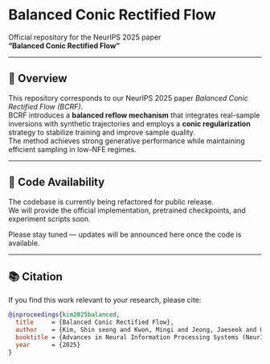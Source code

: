 # Balanced Conic Rectified Flow  
Official repository for the NeurIPS 2025 paper  
**“Balanced Conic Rectified Flow”**

---

## 🧠 Overview  
This repository corresponds to our NeurIPS 2025 paper *Balanced Conic Rectified Flow (BCRF)*.  
BCRF introduces a **balanced reflow mechanism** that integrates real-sample inversions with synthetic trajectories and employs a **conic regularization** strategy to stabilize training and improve sample quality.  
The method achieves strong generative performance while maintaining efficient sampling in low-NFE regimes.

---

## 🧩 Code Availability  
The codebase is currently being refactored for public release.  
We will provide the official implementation, pretrained checkpoints, and experiment scripts soon.

Please stay tuned — updates will be announced here once the code is available.

---

## 📚 Citation  
If you find this work relevant to your research, please cite:
```bibtex
@inproceedings{kim2025balanced,
  title     = {Balanced Conic Rectified Flow},
  author    = {Kim, Shin seong and Kwon, Mingi and Jeong, Jaeseok and Uh, Youngjung},
  booktitle = {Advances in Neural Information Processing Systems (NeurIPS)},
  year      = {2025}
}

